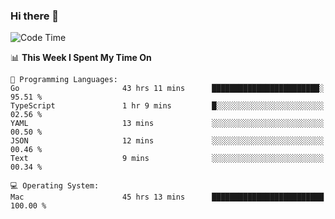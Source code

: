 ### Hi there 👋

<!--
**CrazyCollin/crazycollin** is a ✨ _special_ ✨ repository because its `README.md` (this file) appears on your GitHub profile.

Here are some ideas to get you started:

- 🔭 I’m currently working on ...
- 🌱 I’m currently learning ...
- 👯 I’m looking to collaborate on ...
- 🤔 I’m looking for help with ...
- 💬 Ask me about ...
- 📫 How to reach me: ...
- 😄 Pronouns: ...
- ⚡ Fun fact: ...
-->

<!--START_SECTION:waka-->
![Code Time](http://img.shields.io/badge/Code%20Time-4%2C431%20hrs%2020%20mins-blue)

📊 **This Week I Spent My Time On** 

```text
💬 Programming Languages: 
Go                       43 hrs 11 mins      ████████████████████████░   95.51 % 
TypeScript               1 hr 9 mins         █░░░░░░░░░░░░░░░░░░░░░░░░   02.56 % 
YAML                     13 mins             ░░░░░░░░░░░░░░░░░░░░░░░░░   00.50 % 
JSON                     12 mins             ░░░░░░░░░░░░░░░░░░░░░░░░░   00.46 % 
Text                     9 mins              ░░░░░░░░░░░░░░░░░░░░░░░░░   00.34 % 

💻 Operating System: 
Mac                      45 hrs 13 mins      █████████████████████████   100.00 % 
```


<!--END_SECTION:waka-->
